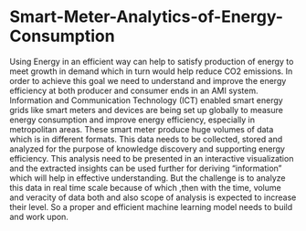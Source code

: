 # Smart-Meter-Analytics-of-Energy-Consumption


Using Energy in an efficient way can help to satisfy production of energy to meet growth in demand which in turn would help reduce CO2 emissions. 
In order to achieve this goal we need to understand and improve the energy efficiency at both producer and consumer ends in an AMI system. 
Information and Communication Technology (ICT) enabled smart energy grids like smart meters and devices are being set up globally to measure energy consumption and improve energy efficiency, especially in metropolitan areas.
These smart meter produce huge volumes of data which is in different formats. 
This data needs to be collected, stored and analyzed  for the purpose of knowledge discovery and supporting energy efficiency. 
This analysis need to be presented in an interactive visualization and the extracted insights can be used further for deriving “information” which will help in effective understanding. 
But the challenge is to analyze this data in real time scale because of which ,then with the time, 
volume and veracity of data both and also scope of analysis is expected to increase their level. So a proper and efficient machine learning model needs to build and work upon.
